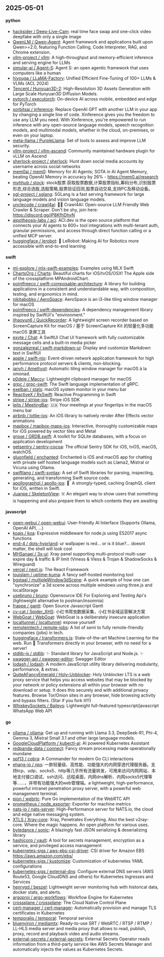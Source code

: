 ## 2025-05-01

#### python
* [hacksider / Deep-Live-Cam](https://github.com/hacksider/Deep-Live-Cam): real time face swap and one-click video deepfake with only a single image
* [QwenLM / Qwen-Agent](https://github.com/QwenLM/Qwen-Agent): Agent framework and applications built upon Qwen>=2.0, featuring Function Calling, Code Interpreter, RAG, and Chrome extension.
* [vllm-project / vllm](https://github.com/vllm-project/vllm): A high-throughput and memory-efficient inference and serving engine for LLMs
* [simular-ai / Agent-S](https://github.com/simular-ai/Agent-S): Agent S: an open agentic framework that uses computers like a human
* [hiyouga / LLaMA-Factory](https://github.com/hiyouga/LLaMA-Factory): Unified Efficient Fine-Tuning of 100+ LLMs & VLMs (ACL 2024)
* [Tencent / Hunyuan3D-2](https://github.com/Tencent/Hunyuan3D-2): High-Resolution 3D Assets Generation with Large Scale Hunyuan3D Diffusion Models.
* [pytorch / executorch](https://github.com/pytorch/executorch): On-device AI across mobile, embedded and edge for PyTorch
* [xorbitsai / inference](https://github.com/xorbitsai/inference): Replace OpenAI GPT with another LLM in your app by changing a single line of code. Xinference gives you the freedom to use any LLM you need. With Xinference, you're empowered to run inference with any open-source language models, speech recognition models, and multimodal models, whether in the cloud, on-premises, or even on your laptop.
* [meta-llama / PurpleLlama](https://github.com/meta-llama/PurpleLlama): Set of tools to assess and improve LLM security.
* [vllm-project / vllm-ascend](https://github.com/vllm-project/vllm-ascend): Community maintained hardware plugin for vLLM on Ascend
* [sherlock-project / sherlock](https://github.com/sherlock-project/sherlock): Hunt down social media accounts by username across social networks
* [mem0ai / mem0](https://github.com/mem0ai/mem0): Memory for AI Agents; SOTA in AI Agent Memory, beating OpenAI Memory in accuracy by 26% - https://mem0.ai/research
* [myhhub / stock](https://github.com/myhhub/stock): stock股票.获取股票数据,计算股票指标,筹码分布,识别股票形态,综合选股,选股策略,股票验证回测,股票自动交易,支持PC及移动设备。
* [sgl-project / sglang](https://github.com/sgl-project/sglang): SGLang is a fast serving framework for large language models and vision language models.
* [unclecode / crawl4ai](https://github.com/unclecode/crawl4ai): 🚀🤖 Crawl4AI: Open-source LLM Friendly Web Crawler & Scraper. Don't be shy, join here: https://discord.gg/jP8KfhDhyN
* [aipotheosis-labs / aci](https://github.com/aipotheosis-labs/aci): ACI.dev is the open source platform that connects your AI agents to 600+ tool integrations with multi-tenant auth, granular permissions, and access through direct function calling or a unified MCP server.
* [huggingface / lerobot](https://github.com/huggingface/lerobot): 🤗 LeRobot: Making AI for Robotics more accessible with end-to-end learning

#### swift
* [ml-explore / mlx-swift-examples](https://github.com/ml-explore/mlx-swift-examples): Examples using MLX Swift
* [ChartsOrg / Charts](https://github.com/ChartsOrg/Charts): Beautiful charts for iOS/tvOS/OSX! The Apple side of the crossplatform MPAndroidChart.
* [pointfreeco / swift-composable-architecture](https://github.com/pointfreeco/swift-composable-architecture): A library for building applications in a consistent and understandable way, with composition, testing, and ergonomics in mind.
* [nikitabobko / AeroSpace](https://github.com/nikitabobko/AeroSpace): AeroSpace is an i3-like tiling window manager for macOS
* [pointfreeco / swift-dependencies](https://github.com/pointfreeco/swift-dependencies): A dependency management library inspired by SwiftUI's "environment."
* [lihaoyun6 / QuickRecorder](https://github.com/lihaoyun6/QuickRecorder): A lightweight screen recorder based on ScreenCapture Kit for macOS / 基于 ScreenCapture Kit 的轻量化多功能 macOS 录屏工具
* [exyte / Chat](https://github.com/exyte/Chat): A SwiftUI Chat UI framework with fully customizable message cells and a built-in media picker
* [gonzalezreal / swift-markdown-ui](https://github.com/gonzalezreal/swift-markdown-ui): Display and customize Markdown text in SwiftUI
* [apple / swift-nio](https://github.com/apple/swift-nio): Event-driven network application framework for high performance protocol servers & clients, non-blocking.
* [ianyh / Amethyst](https://github.com/ianyh/Amethyst): Automatic tiling window manager for macOS à la xmonad.
* [p0deje / Maccy](https://github.com/p0deje/Maccy): Lightweight clipboard manager for macOS
* [grpc / grpc-swift](https://github.com/grpc/grpc-swift): The Swift language implementation of gRPC.
* [exelban / stats](https://github.com/exelban/stats): macOS system monitor in your menu bar
* [ReactiveX / RxSwift](https://github.com/ReactiveX/RxSwift): Reactive Programming in Swift
* [stripe / stripe-ios](https://github.com/stripe/stripe-ios): Stripe iOS SDK
* [leits / MeetingBar](https://github.com/leits/MeetingBar): 🇺🇦 Your meetings at your fingertips in the macOS menu bar
* [airbnb / lottie-ios](https://github.com/airbnb/lottie-ios): An iOS library to natively render After Effects vector animations
* [mapbox / mapbox-maps-ios](https://github.com/mapbox/mapbox-maps-ios): Interactive, thoroughly customizable maps for iOS powered by vector tiles and Metal
* [groue / GRDB.swift](https://github.com/groue/GRDB.swift): A toolkit for SQLite databases, with a focus on application development
* [getsentry / sentry-cocoa](https://github.com/getsentry/sentry-cocoa): The official Sentry SDK for iOS, tvOS, macOS, watchOS.
* [gluonfield / enchanted](https://github.com/gluonfield/enchanted): Enchanted is iOS and macOS app for chatting with private self hosted language models such as Llama2, Mistral or Vicuna using Ollama.
* [swiftlang / swift-syntax](https://github.com/swiftlang/swift-syntax): A set of Swift libraries for parsing, inspecting, generating, and transforming Swift source code.
* [apollographql / apollo-ios](https://github.com/apollographql/apollo-ios): 📱  A strongly-typed, caching GraphQL client for iOS, written in Swift.
* [Juanpe / SkeletonView](https://github.com/Juanpe/SkeletonView): ☠️ An elegant way to show users that something is happening and also prepare them to which contents they are awaiting

#### javascript
* [open-webui / open-webui](https://github.com/open-webui/open-webui): User-friendly AI Interface (Supports Ollama, OpenAI API, ...)
* [koajs / koa](https://github.com/koajs/koa): Expressive middleware for node.js using ES2017 async functions
* [end-4 / dots-hyprland](https://github.com/end-4/dots-hyprland): ur wallpaper is red... or is it blue?... doesnt matter, the shell will look cool
* [MHSanaei / 3x-ui](https://github.com/MHSanaei/3x-ui): Xray panel supporting multi-protocol multi-user expire day & traffic & IP limit (Vmess & Vless & Trojan & ShadowSocks & Wireguard)
* [vercel / next.js](https://github.com/vercel/next.js): The React Framework
* [louislam / uptime-kuma](https://github.com/louislam/uptime-kuma): A fancy self-hosted monitoring tool
* [bgstaal / multipleWindow3dScene](https://github.com/bgstaal/multipleWindow3dScene): A quick example of how one can "synchronize" a 3d scene across multiple windows using three.js and localStorage
* [usebruno / bruno](https://github.com/usebruno/bruno): Opensource IDE For Exploring and Testing Api's (lightweight alternative to postman/insomnia)
* [frappe / gantt](https://github.com/frappe/gantt): Open Source Javascript Gantt
* [cv-cat / Spider_XHS](https://github.com/cv-cat/Spider_XHS): 小红书爬虫数据采集，小红书全域运营解决方案
* [WebGoat / WebGoat](https://github.com/WebGoat/WebGoat): WebGoat is a deliberately insecure application
* [localtunnel / localtunnel](https://github.com/localtunnel/localtunnel): expose yourself
* [remoteintech / remote-jobs](https://github.com/remoteintech/remote-jobs): A list of semi to fully remote-friendly companies (jobs) in tech.
* [huggingface / transformers.js](https://github.com/huggingface/transformers.js): State-of-the-art Machine Learning for the web. Run 🤗 Transformers directly in your browser, with no need for a server!
* [stdlib-js / stdlib](https://github.com/stdlib-js/stdlib): ✨ Standard library for JavaScript and Node.js. ✨
* [swagger-api / swagger-editor](https://github.com/swagger-api/swagger-editor): Swagger Editor
* [lodash / lodash](https://github.com/lodash/lodash): A modern JavaScript utility library delivering modularity, performance, & extras.
* [QuiteAFancyEmerald / Holy-Unblocker](https://github.com/QuiteAFancyEmerald/Holy-Unblocker): Holy Unblocker LTS is a web proxy service that helps you access websites that may be blocked by your network or policy extensions all within your browser with no download or setup. It does this securely and with additional privacy features. Browse Tor/Onion sites in any browser, hide browsing activity and bypass filters. (Star if you fork it!!!)
* [WhiskeySockets / Baileys](https://github.com/WhiskeySockets/Baileys): Lightweight full-featured typescript/javascript WhatsApp Web API

#### go
* [ollama / ollama](https://github.com/ollama/ollama): Get up and running with Llama 3.3, DeepSeek-R1, Phi-4, Gemma 3, Mistral Small 3.1 and other large language models.
* [GoogleCloudPlatform / kubectl-ai](https://github.com/GoogleCloudPlatform/kubectl-ai): AI powered Kubernetes Assistant
* [redpanda-data / connect](https://github.com/redpanda-data/connect): Fancy stream processing made operationally mundane
* [spf13 / cobra](https://github.com/spf13/cobra): A Commander for modern Go CLI interactions
* [ehang-io / nps](https://github.com/ehang-io/nps): 一款轻量级、高性能、功能强大的内网穿透代理服务器。支持tcp、udp、socks5、http等几乎所有流量转发，可用来访问内网网站、本地支付接口调试、ssh访问、远程桌面，内网dns解析、内网socks5代理等等……，并带有功能强大的web管理端。a lightweight, high-performance, powerful intranet penetration proxy server, with a powerful web management terminal.
* [pion / webrtc](https://github.com/pion/webrtc): Pure Go implementation of the WebRTC API
* [prometheus / node_exporter](https://github.com/prometheus/node_exporter): Exporter for machine metrics
* [nats-io / nats-server](https://github.com/nats-io/nats-server): High-Performance server for NATS.io, the cloud and edge native messaging system.
* [XTLS / Xray-core](https://github.com/XTLS/Xray-core): Xray, Penetrates Everything. Also the best v2ray-core. Where the magic happens. An open platform for various uses.
* [bytedance / sonic](https://github.com/bytedance/sonic): A blazingly fast JSON serializing & deserializing library
* [hashicorp / vault](https://github.com/hashicorp/vault): A tool for secrets management, encryption as a service, and privileged access management
* [kubernetes-sigs / aws-ebs-csi-driver](https://github.com/kubernetes-sigs/aws-ebs-csi-driver): CSI driver for Amazon EBS https://aws.amazon.com/ebs/
* [kubernetes-sigs / kustomize](https://github.com/kubernetes-sigs/kustomize): Customization of kubernetes YAML configurations
* [kubernetes-sigs / external-dns](https://github.com/kubernetes-sigs/external-dns): Configure external DNS servers (AWS Route53, Google CloudDNS and others) for Kubernetes Ingresses and Services
* [henrygd / beszel](https://github.com/henrygd/beszel): Lightweight server monitoring hub with historical data, docker stats, and alerts.
* [argoproj / argo-workflows](https://github.com/argoproj/argo-workflows): Workflow Engine for Kubernetes
* [crossplane / crossplane](https://github.com/crossplane/crossplane): The Cloud Native Control Plane
* [cert-manager / cert-manager](https://github.com/cert-manager/cert-manager): Automatically provision and manage TLS certificates in Kubernetes
* [temporalio / temporal](https://github.com/temporalio/temporal): Temporal service
* [bluenviron / mediamtx](https://github.com/bluenviron/mediamtx): Ready-to-use SRT / WebRTC / RTSP / RTMP / LL-HLS media server and media proxy that allows to read, publish, proxy, record and playback video and audio streams.
* [external-secrets / external-secrets](https://github.com/external-secrets/external-secrets): External Secrets Operator reads information from a third-party service like AWS Secrets Manager and automatically injects the values as Kubernetes Secrets.
